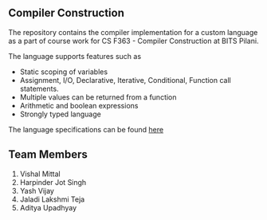 ## Compiler Construction

The repository contains the compiler implementation for a custom language as a part of course work for CS F363 - Compiler Construction at BITS Pilani.

The language supports features such as 
- Static scoping of variables
- Assignment, I/O, Declarative, Iterative, Conditional, Function call statements.
- Multiple values can be returned from a function
- Arithmetic and boolean expressions
- Strongly typed language

The language specifications can be found [here](./Language-specifications.pdf)

## Team Members

1. Vishal Mittal
2. Harpinder Jot Singh
3. Yash Vijay
4. Jaladi Lakshmi Teja
5. Aditya Upadhyay
